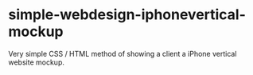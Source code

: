 simple-webdesign-iphonevertical-mockup
======================================

Very simple CSS / HTML method of showing a client a iPhone vertical website mockup.